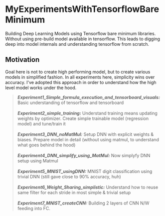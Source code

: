 # MyExperimentsWithTensorflowBareMinimum
Building Deep Learning Models using Tensorflow bare minimum libraries. Without using pre-build model available in tensorflow. This leads to digging deep into model internals and understanding tensorflow from scratch.

## Motivation
Goal here is not to create high performing model, but to create various models in simplified fashion. In all experiments here, simplicity wins over accuracy. I've adopted this approach in order to understand how the high level model works under the hood.  

>***Experiment1_Simple_formula_execution_and_tensorboard_visuals:*** Basic understanding of tensorflow and tensorboard <br><br>
***Experiment2_simple_training:*** Understand training means updating weights by optimizer. Create simple trainable model (regression model) and tune/train it <br><br>
***Experiment3_DNN_noMatMul:*** Setup DNN with explicit weights & biases. Prepare model in detail (without using matmul, to understand what goes behind the hood) <br><br>
***Experiment4_DNN_simplify_using_MatMul:*** Now simplyfy DNN setup using Matmul <br><br>
***Experiment5_MNIST_usingDNN:*** MNIST digit classification using trivial DNN (still gave close to 90% accuracy, huh) <br><br>
***Experiment6_Weight_Sharing_simplistic:*** Understand how to reuse same filter for each stride in most simple & trivial setup <br><br>
***Experiment7_MNIST_createCNN:*** Building 2 layers of CNN N/W feeding into FC. 



 
